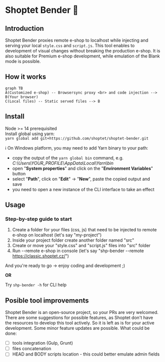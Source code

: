 # Shoptet Bender 🤖

## Introduction
Shoptet Bender proxies remote e-shop to localhost while injecting and serving your local `style.css` and `script.js`. This tool enables to development of visual changes without breaking the production e-shop. It is also suitable for Premium e-shop development, while emulation of the Blank mode is possible.

## How it works

```mermaid
graph TB
A(Customized e-shop) -- Browsersync proxy <br> and code injection --> B(Your browser)
C(Local files) -- Static served files --> B
```

## Install
Node >= 14 prerequisited\
Install global using yarn:\
`yarn global add git+https://github.com/shoptet/shoptet-bender.git`

ℹ️ On Windows platform, you may need to add Yarn binary to your path:
- copy the output of the `yarn global bin` command, e.g. *C:\Users\YOUR_PROFILE\AppData\Local\Yarn\bin*
- open "**System properties**" and click on the "**Environment Variables**" button
- select "**Path**", click on "**Edit**" -> "**New**", paste the copied output and save
- you need to open a new instance of the CLI interface to take an effect

## Usage
### Step-by-step guide to start

1. Create a folder for your files (css, js) that need to be injected to remote e-shop on localhost (let's say "my-project")
2. Inside your project folder create another folder named "src"
3. Create or move your "style.css" and "script.js" files into "src" folder
4. Run --remote e-shop in console (let's say "shp-bender --remote https://classic.shoptet.cz/")

And you're ready to go -> enjoy coding and development ;)

**OR**

Try `shp-bender -h` for CLI help

## Posible tool improvements
Shoptet Bender is an open-source project, so your PRs are very welcomed. There are some suggestions for possible features, as Shoptet don't have the resources to develop this tool actively. So it is left as is for your active development. Some minor feature updates are possible.
What could be done:
- [ ] tools integration (Gulp, Grunt)
- [ ] files concatenation
- [ ] HEAD and BODY scripts location - this could better emulate admin fields
